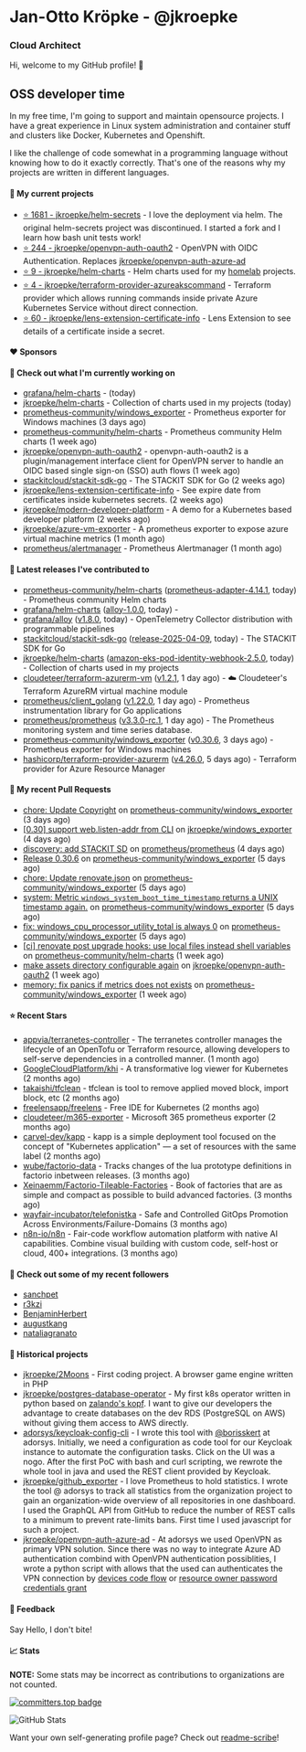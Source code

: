 # Jan-Otto Kröpke - @jkroepke
### Cloud Architect 

Hi, welcome to my GitHub profile! 👋

## OSS developer time
In my free time, I'm going to support and maintain opensource projects. I have a great experience in Linux system administration and container stuff and clusters like Docker, Kubernetes and Openshift.

I like the challenge of code somewhat in a programming language without knowing how to do it exactly correctly. That's one of the reasons why my projects are written in different languages.

#### 🌱 My current projects
- [⭐️ 1681 - jkroepke/helm-secrets](https://github.com/jkroepke/helm-secrets) - I love the deployment via helm. The original helm-secrets project was discontinued. I started a fork and I learn how bash unit tests work!
- [⭐️ 244 - jkroepke/openvpn-auth-oauth2](https://github.com/jkroepke/openvpn-auth-oauth2) - OpenVPN with OIDC Authentication. Replaces  [jkroepke/openvpn-auth-azure-ad](https://github.com/jkroepke/openvpn-auth-azure-ad) 
- [⭐️ 9 - jkroepke/helm-charts](https://github.com/jkroepke/helm-charts) - Helm charts used for my [homelab](https://github.com/jkroepke/homelab) projects.
- [⭐️ 4 - jkroepke/terraform-provider-azureakscommand](https://github.com/jkroepke/terraform-provider-azureakscommand) - Terraform provider which allows running commands inside private Azure Kubernetes Service without direct connection.
- [⭐️ 60 - jkroepke/lens-extension-certificate-info](https://github.com/jkroepke/lens-extension-certificate-info) - Lens Extension to see details of a certificate inside a secret.

#### ❤️ Sponsors


#### 👷 Check out what I'm currently working on

- [grafana/helm-charts](https://github.com/grafana/helm-charts) -  (today)
- [jkroepke/helm-charts](https://github.com/jkroepke/helm-charts) - Collection of charts used in my projects (today)
- [prometheus-community/windows_exporter](https://github.com/prometheus-community/windows_exporter) - Prometheus exporter for Windows machines (3 days ago)
- [prometheus-community/helm-charts](https://github.com/prometheus-community/helm-charts) - Prometheus community Helm charts (1 week ago)
- [jkroepke/openvpn-auth-oauth2](https://github.com/jkroepke/openvpn-auth-oauth2) - openvpn-auth-oauth2 is a plugin/management interface client for OpenVPN server to handle an OIDC based single sign-on (SSO) auth flows (1 week ago)
- [stackitcloud/stackit-sdk-go](https://github.com/stackitcloud/stackit-sdk-go) - The STACKIT SDK for Go (2 weeks ago)
- [jkroepke/lens-extension-certificate-info](https://github.com/jkroepke/lens-extension-certificate-info) - See expire date from certificates inside kubernetes secrets. (2 weeks ago)
- [jkroepke/modern-developer-platform](https://github.com/jkroepke/modern-developer-platform) - A demo for a Kubernetes based developer platform (2 weeks ago)
- [jkroepke/azure-vm-exporter](https://github.com/jkroepke/azure-vm-exporter) - A prometheus exporter to expose azure virtual machine metrics (1 month ago)
- [prometheus/alertmanager](https://github.com/prometheus/alertmanager) - Prometheus Alertmanager (1 month ago)

#### 🔭 Latest releases I've contributed to

- [prometheus-community/helm-charts](https://github.com/prometheus-community/helm-charts) ([prometheus-adapter-4.14.1](https://github.com/prometheus-community/helm-charts/releases/tag/prometheus-adapter-4.14.1), today) - Prometheus community Helm charts
- [grafana/helm-charts](https://github.com/grafana/helm-charts) ([alloy-1.0.0](https://github.com/grafana/helm-charts/releases/tag/alloy-1.0.0), today) - 
- [grafana/alloy](https://github.com/grafana/alloy) ([v1.8.0](https://github.com/grafana/alloy/releases/tag/v1.8.0), today) - OpenTelemetry Collector distribution with programmable pipelines
- [stackitcloud/stackit-sdk-go](https://github.com/stackitcloud/stackit-sdk-go) ([release-2025-04-09](https://github.com/stackitcloud/stackit-sdk-go/releases/tag/release-2025-04-09), today) - The STACKIT SDK for Go
- [jkroepke/helm-charts](https://github.com/jkroepke/helm-charts) ([amazon-eks-pod-identity-webhook-2.5.0](https://github.com/jkroepke/helm-charts/releases/tag/amazon-eks-pod-identity-webhook-2.5.0), today) - Collection of charts used in my projects
- [cloudeteer/terraform-azurerm-vm](https://github.com/cloudeteer/terraform-azurerm-vm) ([v1.2.1](https://github.com/cloudeteer/terraform-azurerm-vm/releases/tag/v1.2.1), 1 day ago) - ☁️ Cloudeteer's Terraform AzureRM virtual machine module
- [prometheus/client_golang](https://github.com/prometheus/client_golang) ([v1.22.0](https://github.com/prometheus/client_golang/releases/tag/v1.22.0), 1 day ago) - Prometheus instrumentation library for Go applications
- [prometheus/prometheus](https://github.com/prometheus/prometheus) ([v3.3.0-rc.1](https://github.com/prometheus/prometheus/releases/tag/v3.3.0-rc.1), 1 day ago) - The Prometheus monitoring system and time series database.
- [prometheus-community/windows_exporter](https://github.com/prometheus-community/windows_exporter) ([v0.30.6](https://github.com/prometheus-community/windows_exporter/releases/tag/v0.30.6), 3 days ago) - Prometheus exporter for Windows machines
- [hashicorp/terraform-provider-azurerm](https://github.com/hashicorp/terraform-provider-azurerm) ([v4.26.0](https://github.com/hashicorp/terraform-provider-azurerm/releases/tag/v4.26.0), 5 days ago) - Terraform provider for Azure Resource Manager

#### 🔨 My recent Pull Requests

- [chore: Update Copyright](https://github.com/prometheus-community/windows_exporter/pull/1981) on [prometheus-community/windows_exporter](https://github.com/prometheus-community/windows_exporter) (3 days ago)
- [[0.30] support web.listen-addr from CLI](https://github.com/jkroepke/windows_exporter/pull/3) on [jkroepke/windows_exporter](https://github.com/jkroepke/windows_exporter) (4 days ago)
- [discovery: add STACKIT SD](https://github.com/prometheus/prometheus/pull/16401) on [prometheus/prometheus](https://github.com/prometheus/prometheus) (4 days ago)
- [Release 0.30.6](https://github.com/prometheus-community/windows_exporter/pull/1977) on [prometheus-community/windows_exporter](https://github.com/prometheus-community/windows_exporter) (5 days ago)
- [chore: Update renovate.json](https://github.com/prometheus-community/windows_exporter/pull/1968) on [prometheus-community/windows_exporter](https://github.com/prometheus-community/windows_exporter) (5 days ago)
- [system: Metric `windows_system_boot_time_timestamp` returns a UNIX timestamp again.](https://github.com/prometheus-community/windows_exporter/pull/1967) on [prometheus-community/windows_exporter](https://github.com/prometheus-community/windows_exporter) (5 days ago)
- [fix: windows_cpu_processor_utility_total is always 0](https://github.com/prometheus-community/windows_exporter/pull/1966) on [prometheus-community/windows_exporter](https://github.com/prometheus-community/windows_exporter) (5 days ago)
- [[ci] renovate post upgrade hooks: use local files instead shell variables](https://github.com/prometheus-community/helm-charts/pull/5496) on [prometheus-community/helm-charts](https://github.com/prometheus-community/helm-charts) (1 week ago)
- [make assets directory configurable again](https://github.com/jkroepke/openvpn-auth-oauth2/pull/458) on [jkroepke/openvpn-auth-oauth2](https://github.com/jkroepke/openvpn-auth-oauth2) (1 week ago)
- [memory: fix panics if metrics does not exists](https://github.com/prometheus-community/windows_exporter/pull/1960) on [prometheus-community/windows_exporter](https://github.com/prometheus-community/windows_exporter) (1 week ago)

#### ⭐ Recent Stars

- [appvia/terranetes-controller](https://github.com/appvia/terranetes-controller) - The terranetes controller manages the lifecycle of an OpenTofu or Terraform resource, allowing developers to self-serve dependencies in a controlled manner. (1 month ago)
- [GoogleCloudPlatform/khi](https://github.com/GoogleCloudPlatform/khi) - A transformative log viewer for Kubernetes (2 months ago)
- [takaishi/tfclean](https://github.com/takaishi/tfclean) - tfclean is tool to remove applied moved block, import block, etc (2 months ago)
- [freelensapp/freelens](https://github.com/freelensapp/freelens) - Free IDE for Kubernetes (2 months ago)
- [cloudeteer/m365-exporter](https://github.com/cloudeteer/m365-exporter) - Microsoft 365 prometheus exporter (2 months ago)
- [carvel-dev/kapp](https://github.com/carvel-dev/kapp) - kapp is a simple deployment tool focused on the concept of "Kubernetes application" — a set of resources with the same label (2 months ago)
- [wube/factorio-data](https://github.com/wube/factorio-data) - Tracks changes of the lua prototype definitions in factorio inbetween releases. (3 months ago)
- [Xeinaemm/Factorio-Tileable-Factories](https://github.com/Xeinaemm/Factorio-Tileable-Factories) - Book of factories that are as simple and compact as possible to build advanced factories. (3 months ago)
- [wayfair-incubator/telefonistka](https://github.com/wayfair-incubator/telefonistka) - Safe and Controlled GitOps Promotion Across Environments/Failure-Domains (3 months ago)
- [n8n-io/n8n](https://github.com/n8n-io/n8n) - Fair-code workflow automation platform with native AI capabilities. Combine visual building with custom code, self-host or cloud, 400+ integrations. (3 months ago)

#### 👯 Check out some of my recent followers

- [sanchpet](https://github.com/sanchpet)
- [r3kzi](https://github.com/r3kzi)
- [BenjaminHerbert](https://github.com/BenjaminHerbert)
- [augustkang](https://github.com/augustkang)
- [nataliagranato](https://github.com/nataliagranato)

#### 📜 Historical projects
- [jkroepke/2Moons](https://github.com/jkroepke/2Moons) - First coding project. A browser game engine written in PHP
- [jkroepke/postgres-database-operator](https://github.com/jkroepke/postgres-database-operator) - My first k8s operator written in python based on [zalando's kopf](https://github.com/zalando-incubator/kopf). I want to give our developers the advantage to create databases on the dev RDS (PostgreSQL on AWS) without giving them access to AWS directly.
- [adorsys/keycloak-config-cli](https://github.com/adorsys/keycloak-config-cli) - I wrote this tool with [@borisskert](https://github.com/borisskert) at adorsys. Initially, we need a configuration as code tool for our Keycloak instance to automate the configuration tasks. Click on the UI was a nogo. After the first PoC with bash and curl scripting, we rewrote the whole tool in java and used the REST client provided by Keycloak.
- [jkroepke/github_exporter](https://github.com/jkroepke/github_exporter) - I love Prometheus to hold statistics. I wrote the tool @ adorsys to track all statistics from the organization project to gain an organization-wide overview of all repositories in one dashboard. I used the GraphQL API from GitHub to reduce the number of REST calls to a minimum to prevent rate-limits bans. First time I used javascript for such a project.
- [jkroepke/openvpn-auth-azure-ad](https://github.com/jkroepke/openvpn-auth-azure-ad) - At adorsys we used OpenVPN as primary VPN solution. Since there was no way to integrate Azure AD authentication combind with OpenVPN authentication possiblities, I wrote a python script with allows that the used can authenticates the VPN connection by [devices code flow](https://docs.microsoft.com/en-us/azure/active-directory/develop/v2-oauth2-device-code) or [resource owner password credentials grant](https://docs.microsoft.com/en-us/azure/active-directory/develop/v2-oauth-ropc)

#### 💬 Feedback

Say Hello, I don't bite!

#### 📈 Stats

**NOTE:** Some stats may be incorrect as contributions to organizations
are not counted.

[![committers.top badge](https://user-badge.committers.top/germany/jkroepke.svg)](https://user-badge.committers.top/germany/jkroepke)

![GitHub Stats](https://github-readme-stats.vercel.app/api?username=jkroepke&count_private=false&theme=tokyonight&show_icons=true)

Want your own self-generating profile page? Check out [readme-scribe](https://github.com/muesli/readme-scribe)!
